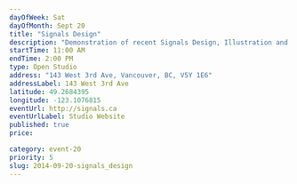 ```yaml
---
dayOfWeek: Sat
dayOfMonth: Sept 20
title: "Signals Design"
description: "Demonstration of recent Signals Design, Illustration and Interactive projects. We will have copies of the Signals-designed Wayward Arts magazine issue to give away."
startTime: 11:00 AM
endTime: 2:00 PM
type: Open Studio
address: "143 West 3rd Ave, Vancouver, BC, V5Y 1E6"
addressLabel: 143 West 3rd Ave
latitude: 49.2684395
longitude: -123.1076815
eventUrl: http://signals.ca
eventUrlLabel: Studio Website
published: true
price: 

category: event-20
priority: 5
slug: 2014-09-20-signals_design
---
```

